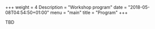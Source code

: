 +++
weight = 4
Description = "Workshop program"
date = "2018-05-08T04:54:50+01:00"
menu = "main"
title = "Program"
+++

TBD


